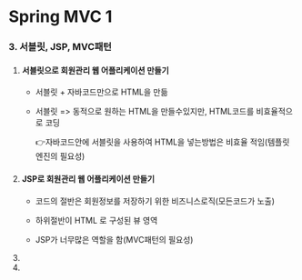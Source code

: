 # Spring MVC 1

### 3. 서블릿, JSP, MVC패턴

1. #### 서블릿으로 회원관리 웹 어플리케이션 만들기

   - 서블릿 + 자바코드만으로 HTML을 만듦

   - 서블릿 => 동적으로 원하는 HTML을 만들수있지만, HTML코드를 비효율적으로 코딩

     👉자바코드안에 서블릿을 사용하여 HTML을 넣는방법은 비효율 적임(템플릿엔진의 필요성)

     

2. #### JSP로 회원관리 웹 어플리케이션 만들기

   - 코드의 절반은 회원정보를 저장하기 위한 비즈니스로직(모든코드가 노출)

   - 하위절반이 HTML 로 구성된 뷰 영역

   - JSP가 너무많은 역할을 함(MVC패턴의 필요성)

     

3. 

4. 

   

   


